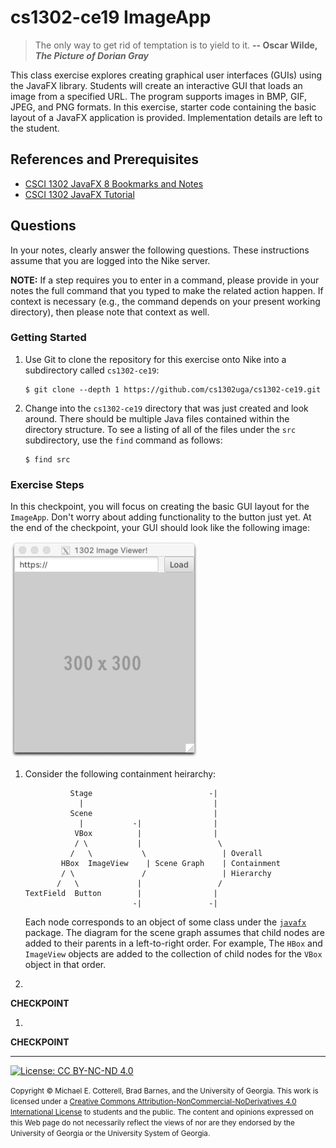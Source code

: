 
# cs1302-ce19 ImageApp

> The only way to get rid of temptation is to yield to it.
> **-- Oscar Wilde, _The Picture of Dorian Gray_**

This class exercise explores creating graphical user interfaces (GUIs) using the JavaFX library. Students
will create an interactive GUI that loads an image from a specified URL. The program supports images in BMP, 
GIF, JPEG, and PNG formats. In this exercise, starter code containing the basic layout of a JavaFX application
is provided. Implementation details are left to the student.

## References and Prerequisites

* [CSCI 1302 JavaFX 8 Bookmarks and Notes](http://cobweb.cs.uga.edu/~mec/cs1302/gui/)
* [CSCI 1302 JavaFX Tutorial](https://github.com/cs1302uga/cs1302-tutorials/blob/master/javafx/javafx.md)

## Questions

In your notes, clearly answer the following questions. These instructions assume that you are 
logged into the Nike server. 

**NOTE:** If a step requires you to enter in a command, please provide in your notes the full 
command that you typed to make the related action happen. If context is necessary (e.g., the 
command depends on your present working directory), then please note that context as well.

### Getting Started

1. Use Git to clone the repository for this exercise onto Nike into a subdirectory called `cs1302-ce19`:

   ```
   $ git clone --depth 1 https://github.com/cs1302uga/cs1302-ce19.git
   ```

1. Change into the `cs1302-ce19` directory that was just created and look around. There should be
   multiple Java files contained within the directory structure. To see a listing of all of the 
   files under the `src` subdirectory, use the `find` command as follows:
   
   ```
   $ find src
   ```

### Exercise Steps

In this checkpoint, you will focus on creating the basic GUI layout for the `ImageApp`. Don't worry about
adding functionality to the button just yet.  At the end of the checkpoint, your GUI should look like the
following image:

<img src="https://github.com/cs1302uga/cs1302-ce19/blob/master/ScreenShot.png?raw=true" width=300>

1. Consider the following containment heirarchy:

   ```
             Stage                          -|
               |                             |
             Scene                           |
               |           -|                |
              VBox          |                |
              / \           |                 \
             /   \           \                 | Overall
           HBox  ImageView    | Scene Graph    | Containment
           / \               /                 | Hierarchy
          /   \             |                 /
   TextField  Button        |                |
                           -|               -|
   ```
   
   Each node corresponds to an object of some class under the 
   [`javafx`](https://docs.oracle.com/javase/8/javafx/api/toc.htm)
   package. The diagram for the scene graph assumes that child nodes
   are added to their parents in a left-to-right order. For example,
   The `HBox` and `ImageView` objects are added to the collection of
   child nodes for the `VBox` object in that order.
   
1. 
**CHECKPOINT**

1. 
**CHECKPOINT**

<hr/>

[![License: CC BY-NC-ND 4.0](https://img.shields.io/badge/License-CC%20BY--NC--ND%204.0-lightgrey.svg)](http://creativecommons.org/licenses/by-nc-nd/4.0/)

<small>
Copyright &copy; Michael E. Cotterell, Brad Barnes, and the University of Georgia.
This work is licensed under a <a rel="license" href="http://creativecommons.org/licenses/by-nc-nd/4.0/">Creative Commons Attribution-NonCommercial-NoDerivatives 4.0 International License</a> to students and the public.
The content and opinions expressed on this Web page do not necessarily reflect the views of nor are they endorsed by the University of Georgia or the University System of Georgia.
</small>
